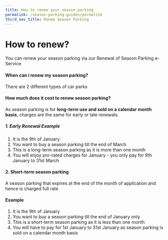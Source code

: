 ```yaml
---
title: How to renew your season parking
permalink: /season-parking-guides/permalink
third_nav_title: Renew Season Parking
---
```


# How to renew?
You can renew your season parking via our Renewal of Season Parking e-Service

#### When can i renew my season parking?
There are 2 different types of car parks

#### How much does it cost to renew season parking?
As season parking is for **long-term use and sold on a calendar month basis**, charges are the same for early or late renewals.
##### 1. Early Renewal Example

1. It is the 9th of January 
2. You want to buy a season parking till the end of March
3. This is a long-term season parking as it is more than one month
4. You will enjoy pro-rated charges for January - you only pay for 9th January to 31st March

#### 2. Short-term season parking 
A season parking that expires at the end of the month of application and hence is charged full rate
#### Example 
1. It is the 9th of January 
2. You want to buy a season parking till the end of January only
3. This is a short-term season parking as it is less than one month
4. You will have to pay for 1st January to 31st January as season parking is sold on a calendar month basis